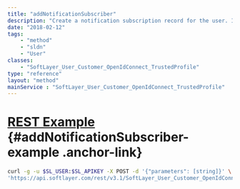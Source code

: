 ```yaml
---
title: "addNotificationSubscriber"
description: "Create a notification subscription record for the user. If a subscription record exists for the notification, the record will be set to active, if currently inactive. "
date: "2018-02-12"
tags:
    - "method"
    - "sldn"
    - "User"
classes:
    - "SoftLayer_User_Customer_OpenIdConnect_TrustedProfile"
type: "reference"
layout: "method"
mainService : "SoftLayer_User_Customer_OpenIdConnect_TrustedProfile"
---
```


# [REST Example](#addNotificationSubscriber-example) <a href="/article/rest/"><i class="fas fa-question"></i></a> {#addNotificationSubscriber-example .anchor-link} 
```bash
curl -g -u $SL_USER:$SL_APIKEY -X POST -d '{"parameters": [string]}' \
'https://api.softlayer.com/rest/v3.1/SoftLayer_User_Customer_OpenIdConnect_TrustedProfile/{SoftLayer_User_Customer_OpenIdConnect_TrustedProfileID}/addNotificationSubscriber'
```
